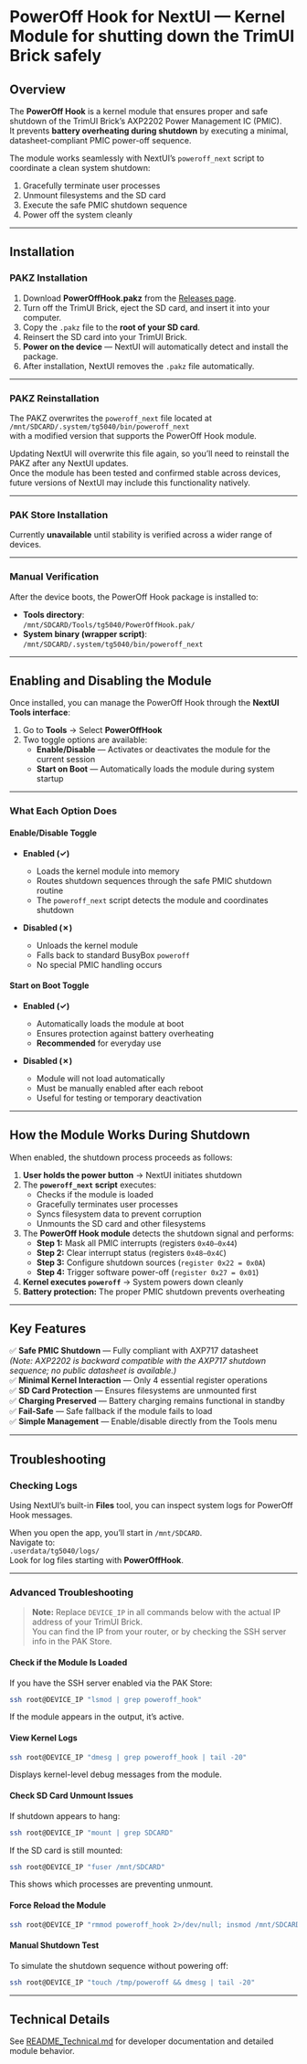 # PowerOff Hook for NextUI — Kernel Module for shutting down the TrimUI Brick safely

## Overview

The **PowerOff Hook** is a kernel module that ensures proper and safe shutdown of the TrimUI Brick’s AXP2202 Power Management IC (PMIC).  
It prevents **battery overheating during shutdown** by executing a minimal, datasheet-compliant PMIC power-off sequence.

The module works seamlessly with NextUI’s `poweroff_next` script to coordinate a clean system shutdown:
1. Gracefully terminate user processes  
2. Unmount filesystems and the SD card  
3. Execute the safe PMIC shutdown sequence  
4. Power off the system cleanly  

---

## Installation

### PAKZ Installation
1. Download **PowerOffHook.pakz** from the [Releases page](https://github.com/Helaas/nextui-brick-poweroff-hook/releases).  
2. Turn off the TrimUI Brick, eject the SD card, and insert it into your computer.  
3. Copy the `.pakz` file to the **root of your SD card**.  
4. Reinsert the SD card into your TrimUI Brick.  
5. **Power on the device** — NextUI will automatically detect and install the package.  
6. After installation, NextUI removes the `.pakz` file automatically.  

---

### PAKZ Reinstallation
The PAKZ overwrites the `poweroff_next` file located at  
`/mnt/SDCARD/.system/tg5040/bin/poweroff_next`  
with a modified version that supports the PowerOff Hook module.

Updating NextUI will overwrite this file again, so you’ll need to reinstall the PAKZ after any NextUI updates.  
Once the module has been tested and confirmed stable across devices, future versions of NextUI may include this functionality natively.

---

### PAK Store Installation
Currently **unavailable** until stability is verified across a wider range of devices.

---

### Manual Verification
After the device boots, the PowerOff Hook package is installed to:

- **Tools directory**:  
  `/mnt/SDCARD/Tools/tg5040/PowerOffHook.pak/`
- **System binary (wrapper script)**:  
  `/mnt/SDCARD/.system/tg5040/bin/poweroff_next`

---

## Enabling and Disabling the Module

Once installed, you can manage the PowerOff Hook through the **NextUI Tools interface**:

1. Go to **Tools** → Select **PowerOffHook**  
2. Two toggle options are available:  
   - **Enable/Disable** — Activates or deactivates the module for the current session  
   - **Start on Boot** — Automatically loads the module during system startup  

---

### What Each Option Does

#### **Enable/Disable Toggle**
- **Enabled (✓)**  
  - Loads the kernel module into memory  
  - Routes shutdown sequences through the safe PMIC shutdown routine  
  - The `poweroff_next` script detects the module and coordinates shutdown  

- **Disabled (✗)**  
  - Unloads the kernel module  
  - Falls back to standard BusyBox `poweroff`  
  - No special PMIC handling occurs  

#### **Start on Boot Toggle**
- **Enabled (✓)**  
  - Automatically loads the module at boot  
  - Ensures protection against battery overheating  
  - **Recommended** for everyday use  

- **Disabled (✗)**  
  - Module will not load automatically  
  - Must be manually enabled after each reboot  
  - Useful for testing or temporary deactivation  

---

## How the Module Works During Shutdown

When enabled, the shutdown process proceeds as follows:

1. **User holds the power button** → NextUI initiates shutdown  
2. The **`poweroff_next` script** executes:  
   - Checks if the module is loaded  
   - Gracefully terminates user processes  
   - Syncs filesystem data to prevent corruption  
   - Unmounts the SD card and other filesystems  
3. The **PowerOff Hook module** detects the shutdown signal and performs:  
   - **Step 1:** Mask all PMIC interrupts (registers `0x40–0x44`)  
   - **Step 2:** Clear interrupt status (registers `0x48–0x4C`)  
   - **Step 3:** Configure shutdown sources (`register 0x22 = 0x0A`)  
   - **Step 4:** Trigger software power-off (`register 0x27 = 0x01`)  
4. **Kernel executes `poweroff`** → System powers down cleanly  
5. **Battery protection:** The proper PMIC shutdown prevents overheating  

---

## Key Features

✅ **Safe PMIC Shutdown** — Fully compliant with AXP717 datasheet  
*(Note: AXP2202 is backward compatible with the AXP717 shutdown sequence; no public datasheet is available.)* <br />
✅ **Minimal Kernel Interaction** — Only 4 essential register operations  
✅ **SD Card Protection** — Ensures filesystems are unmounted first  
✅ **Charging Preserved** — Battery charging remains functional in standby  
✅ **Fail-Safe** — Safe fallback if the module fails to load  
✅ **Simple Management** — Enable/disable directly from the Tools menu  

---

## Troubleshooting

### Checking Logs
Using NextUI’s built-in **Files** tool, you can inspect system logs for PowerOff Hook messages.

When you open the app, you’ll start in `/mnt/SDCARD`.  
Navigate to:  
`.userdata/tg5040/logs/`  
Look for log files starting with **PowerOffHook**.

---

### Advanced Troubleshooting

> **Note:** Replace `DEVICE_IP` in all commands below with the actual IP address of your TrimUI Brick.  
> You can find the IP from your router, or by checking the SSH server info in the PAK Store.

#### Check if the Module Is Loaded
If you have the SSH server enabled via the PAK Store:
```bash
ssh root@DEVICE_IP "lsmod | grep poweroff_hook"
```
If the module appears in the output, it’s active.

#### View Kernel Logs
```bash
ssh root@DEVICE_IP "dmesg | grep poweroff_hook | tail -20"
```
Displays kernel-level debug messages from the module.

#### Check SD Card Unmount Issues
If shutdown appears to hang:
```bash
ssh root@DEVICE_IP "mount | grep SDCARD"
```
If the SD card is still mounted:
```bash
ssh root@DEVICE_IP "fuser /mnt/SDCARD"
```
This shows which processes are preventing unmount.

#### Force Reload the Module
```bash
ssh root@DEVICE_IP "rmmod poweroff_hook 2>/dev/null; insmod /mnt/SDCARD/Tools/tg5040/PowerOffHook.pak/bin/poweroff_hook.ko"
```

#### Manual Shutdown Test
To simulate the shutdown sequence without powering off:
```bash
ssh root@DEVICE_IP "touch /tmp/poweroff && dmesg | tail -20"
```

---

## Technical Details
See [README_Technical.md](README_Technical.md) for developer documentation and detailed module behavior.
